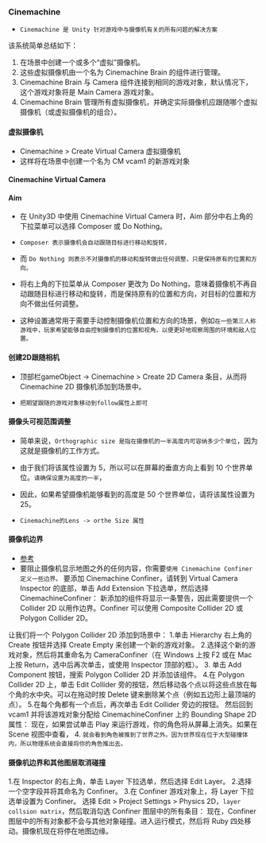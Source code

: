 ### Cinemachine
* `Cinemachine 是 Unity 针对游戏中与摄像机有关的所有问题的解决方案`

该系统简单总结如下：
1. 在场景中创建一个或多个“虚拟”摄像机。
2. 这些虚拟摄像机由一个名为 Cinemachine Brain 的组件进行管理。
3. Cinemachine Brain 与 Camera 组件连接到相同的游戏对象，默认情况下，这个游戏对象将是 Main Camera 游戏对象。
4. Cinemachine Brain 管理所有虚拟摄像机，并确定实际摄像机应跟随哪个虚拟摄像机（或虚拟摄像机的组合）。


#### 虚拟摄像机
* Cinemachine > Create Virtual Camera 虚拟摄像机 
* 这样将在场景中创建一个名为 CM vcam1 的新游戏对象

####  Cinemachine Virtual Camera

#### Aim
* 在 Unity3D 中使用 Cinemachine Virtual Camera 时，Aim 部分中右上角的下拉菜单可以选择 Composer 或 Do Nothing。
*  `Composer 表示摄像机会自动跟随目标进行移动和旋转，`
* 而 `Do Nothing 则表示不对摄像机的移动和旋转做出任何调整，只是保持原有的位置和方向。`

* 将右上角的下拉菜单从 Composer 更改为 Do Nothing，意味着摄像机不再自动跟随目标进行移动和旋转，而是保持原有的位置和方向，对目标的位置和方向不做出任何调整。

* 这种设置通常用于需要手动控制摄像机位置和方向的场景，例如`在一些第三人称游戏中，玩家希望能够自由控制摄像机的位置和视角，以便更好地观察周围的环境和敌人位置。`

#### 创建2D跟随相机
* 顶部栏gameObject -> Cinemachine > Create 2D Camera  条目，从而将 Cinemachine 2D 摄像机添加到场景中。

* `把期望跟随的游戏对象移动到follow属性上即可`

#### 摄像头可视范围调整
* 简单来说，`Orthographic size 是指在摄像机的一半高度内可容纳多少个单位`，因为这就是摄像机的工作方式。
* 由于我们将该属性设置为 5，所以可以在屏幕的垂直方向上看到 10 个世界单位。`请确保设置为高度的一半`，
* 因此，如果希望摄像机能够看到的高度是 50 个世界单位，请将该属性设置为 25。

* `Cinemachine的Lens -> orthe Size 属性`

#### 摄像机边界
* [参考]("https://learn.unity.com/tutorial/she-xiang-ji-cinemachine?uv=2020.3&projectId=5facf921edbc2a2003a58d3a#6073df91edbc2a001e1f55c4")
* 要阻止摄像机显示地图之外的任何内容，你需要`使用 Cinemachine Confiner 定义一些边界。`
  要添加 Cinemachine Confiner，请转到 Virtual Camera Inspector 的底部，单击 Add Extension 下拉选单，然后选择 CinemachineConfiner：
  新添加的组件将显示一条警告，因此需要提供一个 Collider 2D 以用作边界。Confiner 可以使用 Composite Collider 2D 或 Polygon Collider 2D。

让我们将一个 Polygon Collider 2D 添加到场景中：
1.单击 Hierarchy 右上角的Create 按钮并选择 Create Empty 来创建一个新的游戏对象。
2.选择这个新的游戏对象，然后将其重命名为 CameraConfiner（在 Windows 上按 F2 或在 Mac 上按 Return，选中后再次单击，或使用 Inspector 顶部的框）。
3. 单击 Add Component 按钮，搜索 Polygon Collider 2D 并添加该组件。
4.在 Polygon Collider 2D 上，单击 Edit Collider 旁的按钮，然后移动各个点以将这些点放在每个角的水中央。可以在拖动时按 Delete 键来删除某个点（例如五边形上最顶端的点）。
5.在每个角都有一个点后，再次单击 Edit Collider 旁边的按钮。
   然后回到 vcam1 并将该游戏对象分配给 CinemachineConfiner 上的 Bounding Shape 2D 属性：
   现在，如果尝试单击 Play 来运行游戏，你的角色将从屏幕上消失。如果在 Scene 视图中查看，
4. `就会看到角色被推到了世界之外。因为世界现在位于大型碰撞体内，所以物理系统会直接将你的角色推出去。`

#### 摄像机边界和其他图层取消碰撞
1.在 Inspector 的右上角，单击 Layer 下拉选单，然后选择 Edit Layer。
2.选择一个空字段并将其命名为 Confiner。
3.在 Confiner 游戏对象上，将 Layer 下拉选单设置为 Confiner。
选择 Edit > Project Settings > Physics 2D，`layer collsion matrix`，然后取消勾选 Confiner 图层中的所有条目：
现在，Confiner 图层中的所有对象都不会与其他对象碰撞。进入运行模式，然后将 Ruby 四处移动。摄像机现在将停在地图边缘。



